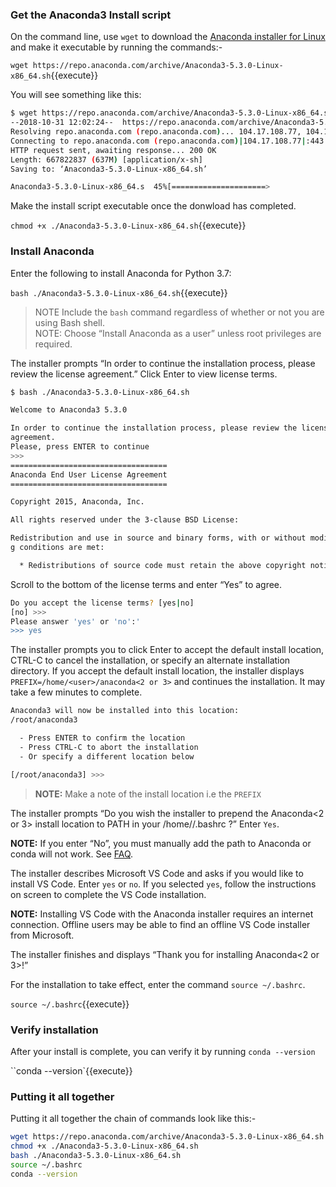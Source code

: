 
### Get the Anaconda3 Install script
On the command line, use `wget` to download the [Anaconda installer for Linux](https://www.anaconda.com/download/#linux) and make it executable by running the commands:-

`wget https://repo.anaconda.com/archive/Anaconda3-5.3.0-Linux-x86_64.sh`{{execute}}

You will see something like this:

```bash
$ wget https://repo.anaconda.com/archive/Anaconda3-5.3.0-Linux-x86_64.sh
--2018-10-31 12:02:24--  https://repo.anaconda.com/archive/Anaconda3-5.3.0-Linux-x86_64.sh
Resolving repo.anaconda.com (repo.anaconda.com)... 104.17.108.77, 104.17.111.77, 104.17.109.77, ...
Connecting to repo.anaconda.com (repo.anaconda.com)|104.17.108.77|:443... connected.
HTTP request sent, awaiting response... 200 OK
Length: 667822837 (637M) [application/x-sh]
Saving to: ‘Anaconda3-5.3.0-Linux-x86_64.sh’

Anaconda3-5.3.0-Linux-x86_64.s  45%[=====================>                            ] 288.47M  47.0MB/s    eta 8s
```

Make the install script executable once the donwload has completed.

`chmod +x ./Anaconda3-5.3.0-Linux-x86_64.sh`{{execute}}

### Install Anaconda
Enter the following to install Anaconda for Python 3.7:

`bash ./Anaconda3-5.3.0-Linux-x86_64.sh`{{execute}}

   >NOTE Include the `bash` command regardless of whether or not you are using Bash shell.  
   >NOTE: Choose “Install Anaconda as a user” unless root privileges are required.  

The installer prompts “In order to continue the installation process, please review the license agreement.” Click Enter to view license terms.

```bash
$ bash ./Anaconda3-5.3.0-Linux-x86_64.sh

Welcome to Anaconda3 5.3.0

In order to continue the installation process, please review the license
agreement.
Please, press ENTER to continue
>>>
===================================
Anaconda End User License Agreement
===================================

Copyright 2015, Anaconda, Inc.

All rights reserved under the 3-clause BSD License:

Redistribution and use in source and binary forms, with or without modification, are permitted provided that the followin
g conditions are met:

  * Redistributions of source code must retain the above copyright notice, this ....
```

Scroll to the bottom of the license terms and enter “Yes” to agree.

```bash
Do you accept the license terms? [yes|no]
[no] >>>
Please answer 'yes' or 'no':'
>>> yes
```

The installer prompts you to click Enter to accept the default install location, CTRL-C to cancel the installation, or specify an alternate installation directory. If you accept the default install location, the installer displays `PREFIX=/home/<user>/anaconda<2 or 3>` and continues the installation. It may take a few minutes to complete.

```bash
Anaconda3 will now be installed into this location:
/root/anaconda3

  - Press ENTER to confirm the location
  - Press CTRL-C to abort the installation
  - Or specify a different location below

[/root/anaconda3] >>>
```
>**NOTE:** Make a note of the install location i.e the `PREFIX`

The installer prompts “Do you wish the installer to prepend the Anaconda<2 or 3> install location to PATH in your /home/<user>/.bashrc ?” Enter `Yes`.

   **NOTE:** If you enter “No”, you must manually add the path to Anaconda or conda will not work. See [FAQ](http://docs.anaconda.com/anaconda/user-guide/faq/#distribution-faq-linux-path).

The installer describes Microsoft VS Code and asks if you would like to install VS Code. Enter `yes` or `no`. If you selected `yes`, follow the instructions on screen to complete the VS Code installation.

   **NOTE:** Installing VS Code with the Anaconda installer requires an internet connection. Offline users may be able to find an offline VS Code installer from Microsoft.

The installer finishes and displays “Thank you for installing Anaconda<2 or 3>!”

For the installation to take effect, enter the command `source ~/.bashrc`.

`source ~/.bashrc`{{execute}}

### Verify installation
After your install is complete, you can verify it by running `conda --version`

``conda --version`{{execute}}

### Putting it all together

Putting it all together the chain of commands look like this:-

```bash
wget https://repo.anaconda.com/archive/Anaconda3-5.3.0-Linux-x86_64.sh
chmod +x ./Anaconda3-5.3.0-Linux-x86_64.sh
bash ./Anaconda3-5.3.0-Linux-x86_64.sh
source ~/.bashrc
conda --version
```

